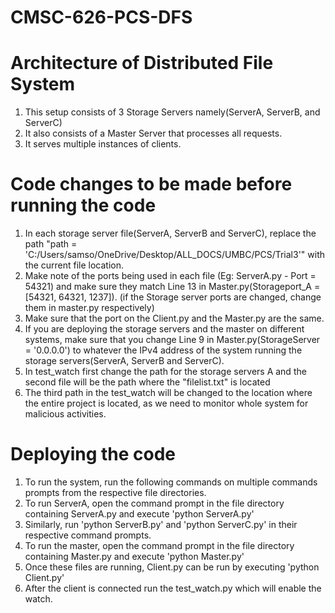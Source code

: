 # CMSC-626-PCS-DFS

# Architecture of Distributed File System
1. This setup consists of 3 Storage Servers namely(ServerA, ServerB, and ServerC)
2. It also consists of a Master Server that processes all requests.
3. It serves multiple instances of clients.

# Code changes to be made before running the code
1. In each storage server file(ServerA, ServerB and ServerC), replace the path "path = 'C:/Users/samso/OneDrive/Desktop/ALL_DOCS/UMBC/PCS/Trial3'" with the current file location.
2. Make note of the ports being used in each file (Eg: ServerA.py - Port = 54321) and make sure they match Line 13 in Master.py(Storageport_A = [54321, 64321, 1237]). (if the Storage server ports are changed, change them in master.py respectively)
3. Make sure that the port on the Client.py and the Master.py are the same.
4. If you are deploying the storage servers and the master on different systems, make sure that you change Line 9 in Master.py(StorageServer = '0.0.0.0') to whatever the IPv4 address of the system running the storage servers(ServerA, ServerB and ServerC).
5. In test_watch first change the path for the storage servers A and the second file will be the path where the "filelist.txt" is located
6. The third path in the test_watch will be changed to the location where the entire project is located, as we need to monitor whole system for malicious activities.

# Deploying the code
1. To run the system, run the following commands on multiple commands prompts from the respective file directories.
2. To run ServerA, open the command prompt in the file directory containing ServerA.py and execute 'python ServerA.py'
3. Similarly, run 'python ServerB.py' and 'python ServerC.py' in their respective command prompts.
4. To run the master, open the command prompt in the file directory containing Master.py and execute 'python Master.py'
5. Once these files are running, Client.py can be run by executing 'python Client.py'
6. After the client is connected run the test_watch.py which will enable the watch.